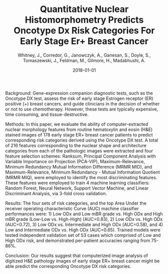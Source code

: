 ﻿---
title: "Quantitative Nuclear Histomorphometry Predicts Oncotype Dx Risk Categories For Early Stage Er+ Breast Cancer"
author: Whitney, J., Corredor, G., Janowczyk, A., Ganesan, S., Doyle, S., Tomaszewski, J., Feldman, M., Gilmore, H., Madabhushi, A.
status: Published
type: journal
citation: "Quantitative Nuclear Histomorphometry Predicts Oncotype Dx Risk Categories For Early Stage Er+ Breast Cancer, <em>BMC Cancer</em>, <b>in press</b>, 2018"
comments: no
doi: none
date: 2018-01-01
publishdate: 2018-01-01
---

Background: Gene-expression companion diagnostic tests, such as the Oncotype
DX test, assess the risk of early stage Estrogen receptor (ER) positive (+)
breast cancers, and guide clinicians in the decision of whether or not to use
chemotherapy. However, these tests are typically expensive, time consuming, and
tissue-destructive.

Methods: In this paper, we evaluate the ability of computer-extracted
nuclear morphology features from routine hematoxylin and eosin (H&E) stained
images of 178 early stage ER+ breast cancer patients to predict corresponding
risk categories derived using the Oncotype DX test. A total of 216 features
corresponding to the nuclear shape and architecture categories from each of the
pathologic images were extracted and four feature selection schemes: Ranksum,
Principal Component Analysis with Variable Importance on Projection (PCA-VIP),
Maximum-Relevance, Minimum Redundancy Mutual Information Difference (MRMR MID),
and Maximum-Relevance, Minimum Redundancy - Mutual Information Quotient (MRMR
MIQ), were employed to identify the most discriminating features. These
features were employed to train 4 machine learning classifiers: Random Forest,
Neural Network, Support Vector Machine, and Linear Discriminant Analysis, via
3-fold cross validation.

Results: The four sets of risk categories, and the top Area Under the
receiver operating characteristic Curve (AUC) machine classifier performances
were: 1) Low ODx and Low mBR grade vs. High ODx and High mBR grade (Low-Low vs.
High-High) (AUC=0.83), 2) Low ODx vs. High ODx (AUC=0.72), 3) Low ODx vs.
Intermediate and High ODx (AUC=0.58), and 4) Low and Intermediate ODx vs. High
ODx (AUC=0.65). Trained models were tested independent validation set of 53
cases which comprised of Low and High ODx risk, and demonstrated per-patient
accuracies ranging from 75-86%.

Conclusion: Our results suggest that computerized image analysis of
digitized H&E pathology images of early stage ER+ breast cancer might be able
predict the corresponding Oncotype DX risk categories.
